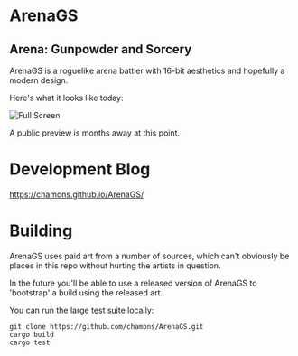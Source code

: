 # ArenaGS
## Arena: Gunpowder and Sorcery

ArenaGS is a roguelike arena battler with 16-bit aesthetics and hopefully a modern design.

Here's what it looks like today:

![Full Screen](https://chamons.github.io/ArenaGS/images/hello-world-1.jpg)

A public preview is months away at this point.

# Development Blog
https://chamons.github.io/ArenaGS/

# Building
ArenaGS uses paid art from a number of sources, which can't obviously be places in this repo without hurting the artists in question.

In the future you'll be able to use a released version of ArenaGS to 'bootstrap' a build using the released art.

You can run the large test suite locally:

```
git clone https://github.com/chamons/ArenaGS.git
cargo build
cargo test
```

